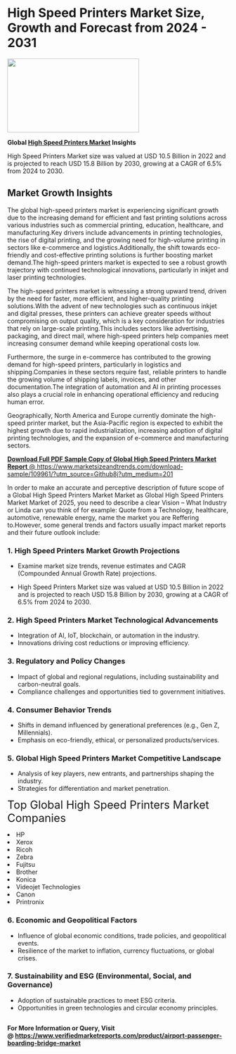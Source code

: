 <H1>High Speed Printers Market Size, Growth and Forecast from 2024 - 2031</H1><img class="aligncenter size-medium wp-image-584254" src="https://thirdeyenews.in/wp-content/uploads/2024/09/Global-Market-Research-300x168.jpeg" alt="" width="300" height="168" /><p><strong>Global&nbsp;<a href="https://www.marketsizeandtrends.com/download-sample/109961/?utm_source=Github8j?utm_medium=201">High Speed Printers Market</a> Insights</strong></p><p>High Speed Printers Market size was valued at USD 10.5 Billion in 2022 and is projected to reach USD 15.8 Billion by 2030, growing at a CAGR of 6.5% from 2024 to 2030.</p><p><h2>Market Growth Insights</h2> <p>The global high-speed printers market is experiencing significant growth due to the increasing demand for efficient and fast printing solutions across various industries such as commercial printing, education, healthcare, and manufacturing.Key drivers include advancements in printing technologies, the rise of digital printing, and the growing need for high-volume printing in sectors like e-commerce and logistics.Additionally, the shift towards eco-friendly and cost-effective printing solutions is further boosting market demand.The high-speed printers market is expected to see a robust growth trajectory with continued technological innovations, particularly in inkjet and laser printing technologies.</p> <p><a href="javascript:void(0)"></a></p> <p>The high-speed printers market is witnessing a strong upward trend, driven by the need for faster, more efficient, and higher-quality printing solutions.With the advent of new technologies such as continuous inkjet and digital presses, these printers can achieve greater speeds without compromising on output quality, which is a key consideration for industries that rely on large-scale printing.This includes sectors like advertising, packaging, and direct mail, where high-speed printers help companies meet increasing consumer demand while keeping operational costs low.</p> <p>Furthermore, the surge in e-commerce has contributed to the growing demand for high-speed printers, particularly in logistics and shipping.Companies in these sectors require fast, reliable printers to handle the growing volume of shipping labels, invoices, and other documentation.The integration of automation and AI in printing processes also plays a crucial role in enhancing operational efficiency and reducing human error.</p> <p>Geographically, North America and Europe currently dominate the high-speed printer market, but the Asia-Pacific region is expected to exhibit the highest growth due to rapid industrialization, increasing adoption of digital printing technologies, and the expansion of e-commerce and manufacturing sectors.</p> <p><a href="javascript:void(0)"></p><p><span class=""><strong>Download Full PDF Sample Copy of Global High Speed Printers Market Report</strong> @ <a href="https://www.marketsizeandtrends.com/download-sample/109961/?utm_source=Github8j?utm_medium=201" target="_blank">https://www.marketsizeandtrends.com/download-sample/109961/?utm_source=Github8j?utm_medium=201</a></span></p><p>In order to make an accurate and perceptive description of future scope of a Global&nbsp;High Speed Printers Market Market as Global&nbsp;High Speed Printers Market Market of 2025, you need to describe a clear Vision &ndash; What Industry or Linda can you think of for example: Quote from a Technology, healthcare, automotive, renewable energy, name the market you are Reffering to.However, some general trends and factors usually impact market reports and their future outlook include:</p><h3>1.&nbsp;<strong>High Speed Printers Market Growth Projections</strong></h3><ul><li>Examine market size trends, revenue estimates and CAGR (Compounded Annual Growth Rate) projections.</li><li><p>High Speed Printers Market size was valued at USD 10.5 Billion in 2022 and is projected to reach USD 15.8 Billion by 2030, growing at a CAGR of 6.5% from 2024 to 2030.</p></li></ul><h3>2.&nbsp;<strong>High Speed Printers Market Technological Advancements</strong></h3><ul><li>Integration of AI, IoT, blockchain, or automation in the industry.</li><li>Innovations driving cost reductions or improving efficiency.</li></ul><h3>3.&nbsp;<strong>Regulatory and Policy Changes</strong></h3><ul><li>Impact of global and regional regulations, including sustainability and carbon-neutral goals.</li><li>Compliance challenges and opportunities tied to government initiatives.</li></ul><h3>4.&nbsp;<strong>Consumer Behavior Trends</strong></h3><ul><li>Shifts in demand influenced by generational preferences (e.g., Gen Z, Millennials).</li><li>Emphasis on eco-friendly, ethical, or personalized products/services.</li></ul><h3>5.&nbsp;<strong>Global High Speed Printers Market Competitive Landscape</strong></h3><ul><li>Analysis of key players, new entrants, and partnerships shaping the industry.</li><li>Strategies for differentiation and market penetration.</li></ul><p data-pm-slice="1 1 []"><span style="color: inherit; font-family: inherit; font-size: 25px;">Top Global High Speed Printers Market Companies</span></p><div class="" data-test-id=""><p><li>HP</li><li> Xerox</li><li> Ricoh</li><li> Zebra</li><li> Fujitsu</li><li> Brother</li><li> Konica</li><li> Videojet Technologies</li><li> Canon</li><li> Printronix</li></p></div><h3>6.&nbsp;<strong>Economic and Geopolitical Factors</strong></h3><ul><li>Influence of global economic conditions, trade policies, and geopolitical events.</li><li>Resilience of the market to inflation, currency fluctuations, or global crises.</li></ul><h3>7.&nbsp;<strong>Sustainability and ESG (Environmental, Social, and Governance)</strong></h3><ul><li>Adoption of sustainable practices to meet ESG criteria.</li><li>Opportunities in green technologies and circular economy principles.</li></ul><h2><strong style="font-size: 14px;">For More Information or Query, Visit @&nbsp;</strong><a style="background-color: #ffffff; font-size: 14px;" href="https://www.marketsizeandtrends.com/report/high-speed-printers-market/" target="_blank">https://www.verifiedmarketreports.com/product/airport-passenger-boarding-bridge-market</a></h2>